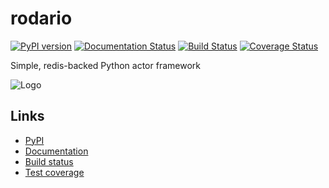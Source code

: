 # rodario

[![PyPI version](https://badge.fury.io/py/rodario.svg)](http://badge.fury.io/py/rodario) [![Documentation Status](https://readthedocs.org/projects/rodario/badge/?version=latest)](https://readthedocs.org/projects/rodario/?badge=latest) [![Build Status](https://semaphoreci.com/api/v1/projects/1bdb25a6-3956-4ad0-bafd-4497c3685f13/496501/shields_badge.svg)](https://semaphoreci.com/haliphax/rodario) [![Coverage Status](https://coveralls.io/repos/haliphax/rodario/badge.svg?branch=master&service=github)](https://coveralls.io/github/haliphax/rodario?branch=master)

Simple, redis-backed Python actor framework

![Logo](https://oddnetwork.org/hx/rodario.png)

## Links

- [PyPI](https://pypi.python.org/pypi/rodario)
- [Documentation](https://rodario.readthedocs.org)
- [Build status](https://semaphoreci.com/haliphax/rodario)
- [Test coverage](https://coveralls.io/github/haliphax/rodario)

